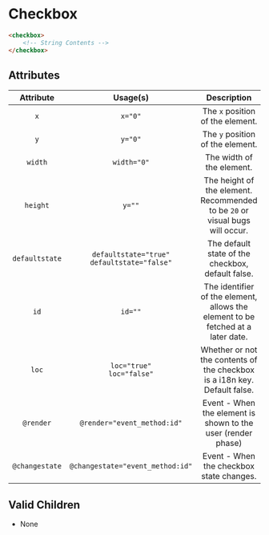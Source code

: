 # Checkbox

```html
<checkbox>
    <!-- String Contents -->
</checkbox>
```

## Attributes

| Attribute | Usage(s) | Description | Required |
|  :---:  |  :---:  |  :---:  | :---: |
| `x` | `x="0"` | The `x` position of the element. | ✔️ |
| `y` | `y="0"` | The `y` position of the element. | ✔️ |
| `width` | `width="0"` | The width of the element. | ✔️ |
| `height` | `y=""` | The height of the element.<br>Recommended to be `20` or visual bugs will occur. | ✔️ |
| `defaultstate` | `defaultstate="true"`<br>`defaultstate="false"` | The default state of the checkbox, default false. | ❌ |
| `id` | `id=""` | The identifier of the element, allows the element to be fetched at a later date. | ❌ |
| `loc` | `loc="true"`<br>`loc="false"` | Whether or not the contents of the checkbox is a i18n key.<br>Default false. | ❌ |
| `@render` | `@render="event_method:id"` | Event - When the element is shown to the user (render phase) | ❌ |
| `@changestate` | `@changestate="event_method:id"` | Event - When the checkbox state changes. | ❌ |

## Valid Children

- None